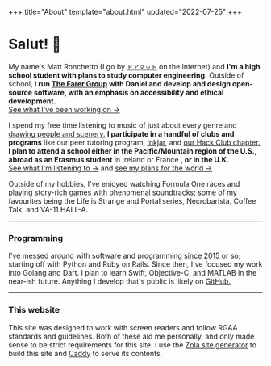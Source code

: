 +++
title="About"
template="about.html"
updated="2022-07-25"
+++

# Salut! &#x1F44B;

My name's Matt Ronchetto (I go by <abbr title="doamatto">`ドアマット`</abbr> on the Internet) and **I'm a high school student with plans to study computer engineering.** Outside of school, **I run [The Farer Group](https://farer.group) with Daniel and develop and design open-source software, with an emphasis on accessibility and ethical development.**<br/>
[See what I've been working on &rarr;](@/work.md)

I spend my free time listening to music of just about every genre and [drawing people and scenery.](@/art.md) **I participate in a handful of clubs and programs** like our peer tutoring program, [Inkjar](https://inkjar.org), and [our Hack Club chapter.](#) **I plan to attend a school either in the Pacific/Mountain region of the U.S., abroad as an Erasmus student** in Ireland or France **, or in the U.K.**<br/>
[See what I'm listening to &rarr;](https://www.last.fm/user/doamatto) and [see my plans for the world &rarr;](@/bucket.md)

<!--**I produce my high school's internal news network, as well as the AV works for assemblies** and other school events. In 2022, I was technical director of SRHS' graduation livestream. **I also peer tutor students** as part of our school's peer tutor program.<br/>-->
<!-- [See my CV](@/cv.md) -->

Outside of my hobbies, I've enjoyed watching Formula One races and playing story-rich games with phenomenal soundtracks; some of my favourites being the Life is Strange and Portal series, Necrobarista, Coffee Talk, and VA-11 HALL-A.

---

### Programming
I've messed around with software and programming <abbr title="about 7 years">since 2015</abbr> or so; starting off with Python and Ruby on Rails. Since then, I've focused my work into Golang and Dart. I plan to learn Swift, Objective-C, and MATLAB in the near-ish future. Anything I develop that's public is likely on [GitHub.](https://github.com/doamatto)

---

### This website
This site was designed to work with screen readers and follow RGAA standards and guidelines. Both of these aid me personally, and only made sense to be strict requirements for this site. I use the [Zola site generator](https://getzola.org/) to build this site and [Caddy](https://caddyserver.com) to serve its contents. 
